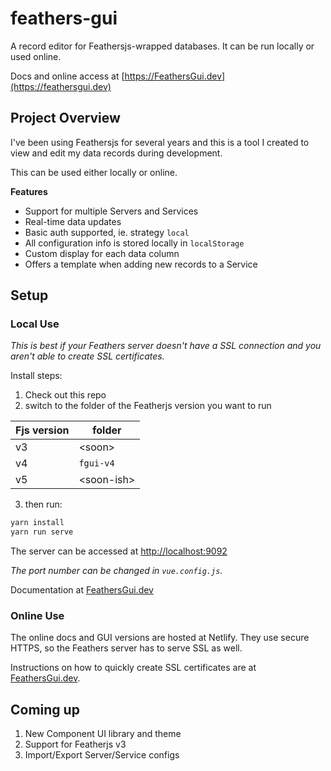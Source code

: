# feathers-gui

A record editor for Feathersjs-wrapped databases. It can be run locally or used online.

Docs and online access at [https://FeathersGui.dev](https://feathersgui.dev)

## Project Overview

I've been using Feathersjs for several years and this is a tool I created to view and edit my data records during development.

This can be used either locally or online.

**Features**

- Support for multiple Servers and Services
- Real-time data updates
- Basic auth supported, ie. strategy `local`
- All configuration info is stored locally in `localStorage`
- Custom display for each data column
- Offers a template when adding new records to a Service

## Setup

### Local Use

_This is best if your Feathers server doesn't have a SSL connection and you aren't able to create SSL certificates._

Install steps:

1. Check out this repo
1. switch to the folder of the Featherjs version you want to run

| Fjs version | folder           |
| ----------- | ---------------- |
| v3          | &lt;soon&gt;     |
| v4          | `fgui-v4`        |
| v5          | &lt;soon-ish&gt; |

3. then run:

```bash
yarn install
yarn run serve
```

The server can be accessed at [http://localhost:9092](http://localhost:9092)

_The port number can be changed in `vue.config.js`._

Documentation at [FeathersGui.dev](https://feathersgui.dev)

### Online Use

The online docs and GUI versions are hosted at Netlify. They use secure HTTPS, so the Feathers server has to serve SSL as well.

Instructions on how to quickly create SSL certificates are at [FeathersGui.dev](https://feathersgui.dev).

## Coming up

1. New Component UI library and theme
1. Support for Featherjs v3
1. Import/Export Server/Service configs

